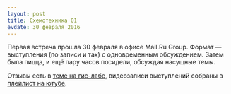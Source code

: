 ```yaml
---
layout: post
title: Схемотехника 01
evdate: 30 февраля 2016
---
```

Первая встреча прошла 30 февраля в офисе Mail.Ru Group. Формат — выступления (по записи и так) с одновременным обсуждением. Затем была пицца, и ещё пару часов посидели, обсуждая насущные темы.

Отзывы есть в [теме на гис-лабе](http://gis-lab.info/forum/viewtopic.php?p=139522#p139522), видеозаписи выступлений собраны в [плейлист на ютубе](https://www.youtube.com/playlist?list=PLLoBnMxFe0m5PBnA3nhVU-lPKSJOC7dgL).
